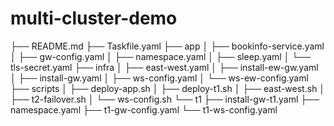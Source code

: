 # multi-cluster-demo
├── README.md
├── Taskfile.yaml
├── app
│   ├── bookinfo-service.yaml
│   ├── gw-config.yaml
│   ├── namespace.yaml
│   ├── sleep.yaml
│   └── tls-secret.yaml
├── infra
│   ├── east-west.yaml
│   ├── install-ew-gw.yaml
│   ├── install-gw.yaml
│   ├── ws-config.yaml
│   └── ws-ew-config.yaml
├── scripts
│   ├── deploy-app.sh
│   ├── deploy-t1.sh
│   ├── east-west.sh
│   ├── t2-failover.sh
│   └── ws-config.sh
└── t1
    ├── install-gw-t1.yaml
    ├── namespace.yaml
    ├── t1-gw-config.yaml
    └── t1-ws-config.yaml